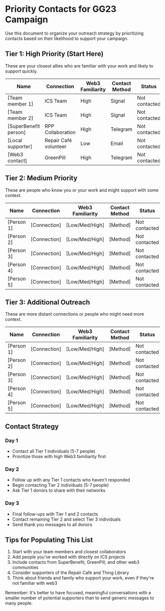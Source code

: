 # Priority Contacts for GG23 Campaign

Use this document to organize your outreach strategy by prioritizing contacts based on their likelihood to support your campaign.

## Tier 1: High Priority (Start Here)
These are your closest allies who are familiar with your work and likely to support quickly.

| Name | Connection | Web3 Familiarity | Contact Method | Status |
|------|------------|------------------|----------------|--------|
| [Team member 1] | ICS Team | High | Signal | Not contacted |
| [Team member 2] | ICS Team | High | Signal | Not contacted |
| [SuperBenefit person] | RPP Collaboration | High | Telegram | Not contacted |
| [Local supporter] | Repair Café volunteer | Low | Email | Not contacted |
| [Web3 contact] | GreenPill | High | Telegram | Not contacted |

## Tier 2: Medium Priority
These are people who know you or your work and might support with some context.

| Name | Connection | Web3 Familiarity | Contact Method | Status |
|------|------------|------------------|----------------|--------|
| [Person 1] | [Connection] | [Low/Med/High] | [Method] | Not contacted |
| [Person 2] | [Connection] | [Low/Med/High] | [Method] | Not contacted |
| [Person 3] | [Connection] | [Low/Med/High] | [Method] | Not contacted |
| [Person 4] | [Connection] | [Low/Med/High] | [Method] | Not contacted |
| [Person 5] | [Connection] | [Low/Med/High] | [Method] | Not contacted |

## Tier 3: Additional Outreach
These are more distant connections or people who might need more context.

| Name | Connection | Web3 Familiarity | Contact Method | Status |
|------|------------|------------------|----------------|--------|
| [Person 1] | [Connection] | [Low/Med/High] | [Method] | Not contacted |
| [Person 2] | [Connection] | [Low/Med/High] | [Method] | Not contacted |
| [Person 3] | [Connection] | [Low/Med/High] | [Method] | Not contacted |
| [Person 4] | [Connection] | [Low/Med/High] | [Method] | Not contacted |
| [Person 5] | [Connection] | [Low/Med/High] | [Method] | Not contacted |

## Contact Strategy

### Day 1
- Contact all Tier 1 individuals (5-7 people)
- Prioritize those with high Web3 familiarity first

### Day 2
- Follow up with any Tier 1 contacts who haven't responded
- Begin contacting Tier 2 individuals (5-7 people)
- Ask Tier 1 donors to share with their networks

### Day 3
- Final follow-ups with Tier 1 and 2 contacts
- Contact remaining Tier 2 and select Tier 3 individuals
- Send thank you messages to all donors

## Tips for Populating This List
1. Start with your team members and closest collaborators
2. Add people you've worked with directly on ICS projects
3. Include contacts from SuperBenefit, GreenPill, and other web3 communities
4. Consider supporters of the Repair Café and Thing Library
5. Think about friends and family who support your work, even if they're not familiar with web3

Remember: It's better to have focused, meaningful conversations with a smaller number of potential supporters than to send generic messages to many people.